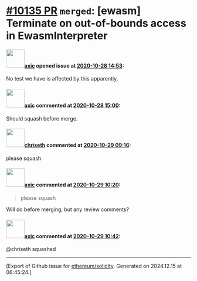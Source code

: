 # [\#10135 PR](https://github.com/ethereum/solidity/pull/10135) `merged`: [ewasm] Terminate on out-of-bounds access in EwasmInterpreter

#### <img src="https://avatars.githubusercontent.com/u/20340?v=4" width="50">[axic](https://github.com/axic) opened issue at [2020-10-28 14:53](https://github.com/ethereum/solidity/pull/10135):

No test we have is affected by this apparently.

#### <img src="https://avatars.githubusercontent.com/u/20340?v=4" width="50">[axic](https://github.com/axic) commented at [2020-10-28 15:00](https://github.com/ethereum/solidity/pull/10135#issuecomment-717992216):

Should squash before merge.

#### <img src="https://avatars.githubusercontent.com/u/9073706?v=4" width="50">[chriseth](https://github.com/chriseth) commented at [2020-10-29 09:16](https://github.com/ethereum/solidity/pull/10135#issuecomment-718522944):

please squash

#### <img src="https://avatars.githubusercontent.com/u/20340?v=4" width="50">[axic](https://github.com/axic) commented at [2020-10-29 10:20](https://github.com/ethereum/solidity/pull/10135#issuecomment-718599266):

> please squash

Will do before merging, but any review comments?

#### <img src="https://avatars.githubusercontent.com/u/20340?v=4" width="50">[axic](https://github.com/axic) commented at [2020-10-29 10:42](https://github.com/ethereum/solidity/pull/10135#issuecomment-718630723):

@chriseth squashed


-------------------------------------------------------------------------------



[Export of Github issue for [ethereum/solidity](https://github.com/ethereum/solidity). Generated on 2024.12.15 at 06:45:24.]
